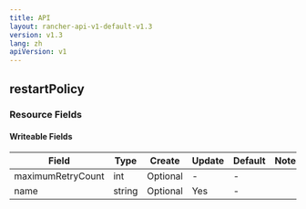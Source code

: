 ```yaml
---
title: API
layout: rancher-api-v1-default-v1.3
version: v1.3
lang: zh
apiVersion: v1
---
```


## restartPolicy



### Resource Fields

#### Writeable Fields

Field | Type | Create | Update | Default | Notes
---|---|---|---|---|---
maximumRetryCount | int | Optional | - | - | 
name | string | Optional | Yes | - | 



<br>
